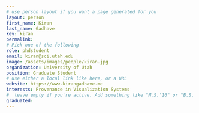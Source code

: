 ```yaml
---
# use person layout if you want a page generated for you
layout: person
first_name: Kiran
last_name: Gadhave
key: kiran
permalink:
# Pick one of the following
role: phdstudent
email: kiran@sci.utah.edu
image: /assets/images/people/kiran.jpg
organization: University of Utah
position: Graduate Student
# use either a local link like here, or a URL
website: https://www.kirangadhave.me
interests: Provenance in Visualization Systems
#  leave empty if you're active. Add something like "M.S.'16" or "B.S.'17" if you got a degree while at VDL. Add "N" if you left VDS before you got a degree.
graduated:
---
```

